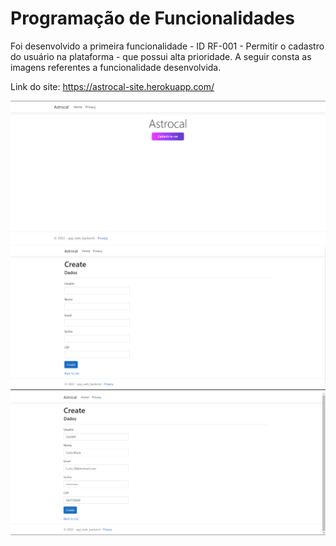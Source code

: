 # Programação de Funcionalidades

Foi desenvolvido a primeira funcionalidade - ID RF-001 - Permitir o cadastro do usuário na plataforma - que possui alta prioridade. A seguir consta as imagens referentes a funcionalidade desenvolvida.

Link do site: https://astrocal-site.herokuapp.com/

<img src="img/PPPaginaInicial.PNG"/>
<img src="img/PPPaginacadastro.PNG"/>
<img src="img/PCPreenchida.PNG"/>

